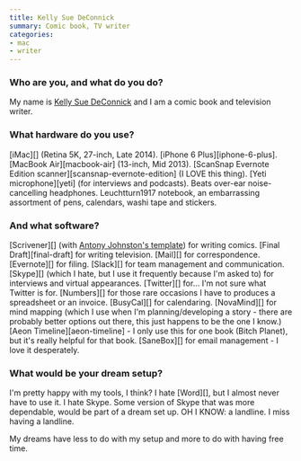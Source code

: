```yaml
---
title: Kelly Sue DeConnick
summary: Comic book, TV writer
categories:
- mac
- writer
---
```


### Who are you, and what do you do?

My name is [Kelly Sue DeConnick](http://kellysue.tumblr.com/ "Kelly's Tumblr site.") and I am a comic book and television writer. 

### What hardware do you use?

[iMac][] (Retina 5K, 27-inch, Late 2014). [iPhone 6 Plus][iphone-6-plus]. [MacBook Air][macbook-air] (13-inch, Mid 2013). [ScanSnap Evernote Edition scanner][scansnap-evernote-edition] (I LOVE this thing). [Yeti microphone][yeti] (for interviews and podcasts). Beats over-ear noise-cancelling headphones. Leuchtturn1917 notebook, an embarrassing assortment of pens, calendars, washi tape and stickers.

### And what software?

[Scrivener][] (with [Antony Johnston's template](http://antonyjohnston.com/resources/scriveningcomics.php "Anthony's post about setting up Scrivener for writing comics.")) for writing comics. [Final Draft][final-draft] for writing television. [Mail][] for correspondence. [Evernote][] for filing. [Slack][] for team management and communication. [Skype][] (which I hate, but I use it frequently because I'm asked to) for interviews and virtual appearances. [Twitter][] for... I'm not sure what Twitter is for. [Numbers][] for those rare occasions I have to produces a spreadsheet or an invoice. [BusyCal][] for calendaring. [NovaMind][] for mind mapping (which I use when I'm planning/developing a story - there are probably better options out there, this just happens to be the one I know.) [Aeon Timeline][aeon-timeline] - I only use this for one book (Bitch Planet), but it's really helpful for that book. [SaneBox][] for email management - I love it desperately.

### What would be your dream setup?

I'm pretty happy with my tools, I think? I hate [Word][], but I almost never have to use it. I hate Skype. Some version of Skype that was more dependable, would be part of a dream set up. OH I KNOW: a landline. I miss having a landline.

My dreams have less to do with my setup and more to do with having free time.